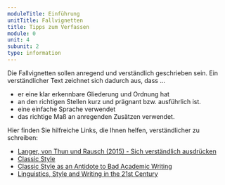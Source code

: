 ```yaml
---
moduleTitle: Einführung
unitTitle: Fallvignetten
title: Tipps zum Verfassen
module: 0
unit: 4
subunit: 2
type: information
---
```


Die Fallvignetten sollen anregend und verständlich geschrieben sein. Ein verständlicher Text zeichnet sich dadurch aus, dass ...

* er eine klar erkennbare Gliederung und Ordnung hat
* an den richtigen Stellen kurz und prägnant bzw. ausführlich ist.
* eine einfache Sprache verwendet
* das richtige Maß an anregenden Zusätzen verwendet.

Hier finden Sie hilfreiche Links, die Ihnen helfen, verständlicher zu schreiben:

* [Langer, von Thun und Rausch (2015) - Sich verständlich ausdrücken](http://www.reinhardt-verlag.de/de/titel/51757/Sich_verstaendlich_ausdruecken/978-3-497-02532-9/)
* [Classic Style](https://criticalthinkeracademy.com/courses/a-essays/lectures/3158669)
* [Classic Style as an Antidote to Bad Academic Writing](https://criticalthinkeracademy.com/courses/a-essays/lectures/315867)
* [Linguistics, Style and Writing in the 21st Century](https://www.youtube.com/watch?v=OV5J6BfToSw)